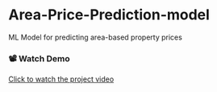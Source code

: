 # Area-Price-Prediction-model
ML Model for predicting area-based property prices
### 📽️ Watch Demo
[Click to watch the project video](AreaPricePredictionmodel.mp4)



